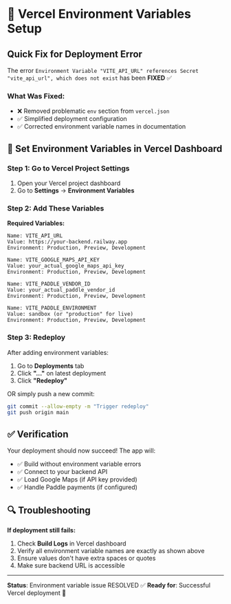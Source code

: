 # 🔧 Vercel Environment Variables Setup

## Quick Fix for Deployment Error

The error `Environment Variable "VITE_API_URL" references Secret "vite_api_url", which does not exist` has been **FIXED** ✅

### What Was Fixed:
- ❌ Removed problematic `env` section from `vercel.json`
- ✅ Simplified deployment configuration
- ✅ Corrected environment variable names in documentation

## 🚀 Set Environment Variables in Vercel Dashboard

### Step 1: Go to Vercel Project Settings
1. Open your Vercel project dashboard
2. Go to **Settings** → **Environment Variables**

### Step 2: Add These Variables

**Required Variables:**
```
Name: VITE_API_URL
Value: https://your-backend.railway.app
Environment: Production, Preview, Development
```

```
Name: VITE_GOOGLE_MAPS_API_KEY
Value: your_actual_google_maps_api_key
Environment: Production, Preview, Development
```

```
Name: VITE_PADDLE_VENDOR_ID
Value: your_actual_paddle_vendor_id
Environment: Production, Preview, Development
```

```
Name: VITE_PADDLE_ENVIRONMENT
Value: sandbox (or "production" for live)
Environment: Production, Preview, Development
```

### Step 3: Redeploy
After adding environment variables:
1. Go to **Deployments** tab
2. Click **"..."** on latest deployment
3. Click **"Redeploy"**

OR simply push a new commit:
```bash
git commit --allow-empty -m "Trigger redeploy"
git push origin main
```

## ✅ Verification

Your deployment should now succeed! The app will:
- ✅ Build without environment variable errors
- ✅ Connect to your backend API
- ✅ Load Google Maps (if API key provided)
- ✅ Handle Paddle payments (if configured)

## 🔍 Troubleshooting

**If deployment still fails:**
1. Check **Build Logs** in Vercel dashboard
2. Verify all environment variable names are exactly as shown above
3. Ensure values don't have extra spaces or quotes
4. Make sure backend URL is accessible

---

**Status**: Environment variable issue RESOLVED ✅
**Ready for**: Successful Vercel deployment 🚀
